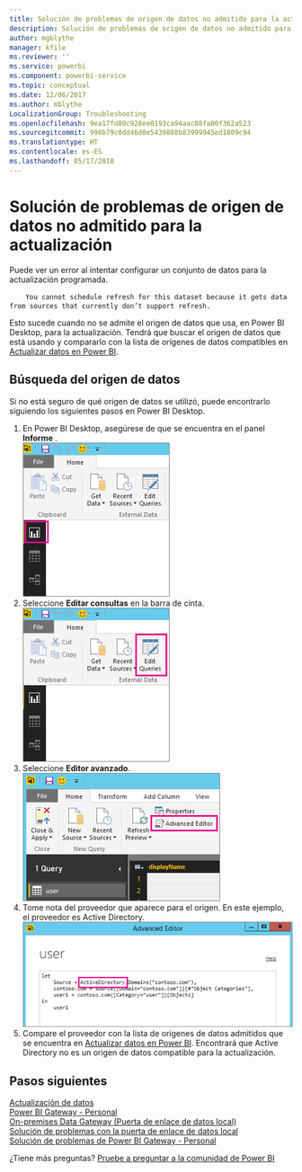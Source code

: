 ```yaml
---
title: Solución de problemas de origen de datos no admitido para la actualización
description: Solución de problemas de origen de datos no admitido para la actualización
author: mgblythe
manager: kfile
ms.reviewer: ''
ms.service: powerbi
ms.component: powerbi-service
ms.topic: conceptual
ms.date: 12/06/2017
ms.author: mblythe
LocalizationGroup: Troubleshooting
ms.openlocfilehash: 9ea17fd80c928ee0193ca94aac88fa00f362a523
ms.sourcegitcommit: 998b79c0dd46d0e5439888b83999945ed1809c94
ms.translationtype: HT
ms.contentlocale: es-ES
ms.lasthandoff: 05/17/2018
---
```

# <a name="troubleshooting-unsupported-data-source-for-refresh"></a>Solución de problemas de origen de datos no admitido para la actualización
Puede ver un error al intentar configurar un conjunto de datos para la actualización programada.

        You cannot schedule refresh for this dataset because it gets data from sources that currently don’t support refresh.

Esto sucede cuando no se admite el origen de datos que usa, en Power BI Desktop, para la actualización. Tendrá que buscar el origen de datos que está usando y compararlo con la lista de orígenes de datos compatibles en [Actualizar datos en Power BI](refresh-data.md). 

## <a name="find-the-data-source"></a>Búsqueda del origen de datos
Si no está seguro de qué origen de datos se utilizó, puede encontrarlo siguiendo los siguientes pasos en Power BI Desktop.  

1. En Power BI Desktop, asegúrese de que se encuentra en el panel **Informe** .  
   ![](media/service-admin-troubleshoot-unsupported-data-source-for-refresh/tshoot-report-pane.png)
2. Seleccione **Editar consultas** en la barra de cinta.  
   ![](media/service-admin-troubleshoot-unsupported-data-source-for-refresh/tshoot-edit-queries.png)
3. Seleccione **Editor avanzado**.  
   ![](media/service-admin-troubleshoot-unsupported-data-source-for-refresh/tshoot-advanced-editor.png)
4. Tome nota del proveedor que aparece para el origen.  En este ejemplo, el proveedor es Active Directory.  
   ![](media/service-admin-troubleshoot-unsupported-data-source-for-refresh/tshoot-provider.png)
5. Compare el proveedor con la lista de orígenes de datos admitidos que se encuentra en [Actualizar datos en Power BI](refresh-data.md).  Encontrará que Active Directory no es un origen de datos compatible para la actualización.  

## <a name="next-steps"></a>Pasos siguientes
[Actualización de datos](refresh-data.md)  
[Power BI Gateway - Personal](personal-gateway.md)  
[On-premises Data Gateway (Puerta de enlace de datos local)](service-gateway-onprem.md)  
[Solución de problemas con la puerta de enlace de datos local](service-gateway-onprem-tshoot.md)  
[Solución de problemas de Power BI Gateway - Personal](service-admin-troubleshooting-power-bi-personal-gateway.md)  

¿Tiene más preguntas? [Pruebe a preguntar a la comunidad de Power BI](http://community.powerbi.com/)

